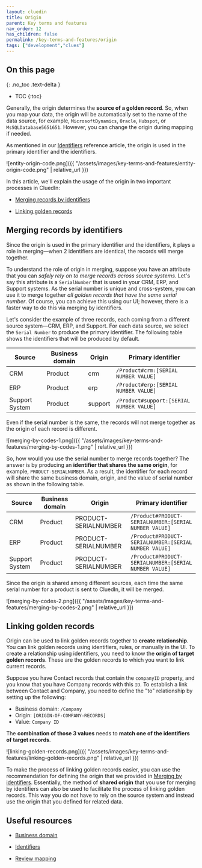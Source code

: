 ```yaml
---
layout: cluedin
title: Origin
parent: Key terms and features
nav_order: 12
has_children: false
permalink: /key-terms-and-features/origin
tags: ["development","clues"]
---
```

## On this page
{: .no_toc .text-delta }
- TOC
{:toc}

Generally, the origin determines the **source of a golden record**. So, when you map your data, the origin will be automatically set to the name of the data source, for example, `MicrosoftDynamics`, `Oracle`, `Hubspot`, or `MsSQLDatabase5651651`. However, you can change the origin during mapping if needed.

As mentioned in our [Identifiers](/key-terms-and-features/entity-codes) reference article, the origin is used in the primary identifier and the identifiers.

![entity-origin-code.png]({{ "/assets/images/key-terms-and-features/entity-origin-code.png" | relative_url }})

In this article, we'll explain the usage of the origin in two important processes in CluedIn:

- [Merging records by identifiers](#merging-records-by-identifiers)

- [Linking golden records](#linking-golden-records)

## Merging records by identifiers

Since the origin is used in the primary identifier and the identifiers, it plays a role in merging—when 2 identifiers are identical, the records will merge together.

To understand the role of origin in merging, suppose you have an attribute that you can _safely rely on to merge records across source systems_. Let's say this attribute is a `SerialNumber` that is used in your CRM, ERP, and Support systems. As the serial number is unique and cross-system, you can use it to merge together _all golden records that have the same serial number_. Of course, you can achieve this using our UI; however, there is a faster way to do this via merging by identifiers.

Let's consider the example of three records, each coming from a different source system—CRM, ERP, and Support. For each data source, we select the `Serial Number` to produce the primary identifier. The following table shows the identifiers that will be produced by default.

| Source | Business domain | Origin | Primary identifier |
|--|--|--|--|
| CRM | Product | crm | `/Product#crm:[SERIAL NUMBER VALUE]` |
| ERP | Product | erp | `/Product#erp:[SERIAL NUMBER VALUE]` |
| Support System | Product | support | `/Product#support:[SERIAL NUMBER VALUE]` |

Even if the serial number is the same, the records will not merge together as the origin of each record is different.

![merging-by-codes-1.png]({{ "/assets/images/key-terms-and-features/merging-by-codes-1.png" | relative_url }})

So, how would you use the serial number to merge records together? The answer is by producing an **identifier that shares the same origin**, for example, `PRODUCT-SERIALNUMBER`. As a result, the identifier for each record will share the same business domain, origin, and the value of serial number as shown in the following table.

| Source | Business domain | Origin | Primary identifier |
|--|--|--|--|
| CRM | Product | PRODUCT-SERIALNUMBER | `/Product#PRODUCT-SERIALNUMBER:[SERIAL NUMBER VALUE]` |
| ERP | Product | PRODUCT-SERIALNUMBER | `/Product#PRODUCT-SERIALNUMBER:[SERIAL NUMBER VALUE]` |
| Support System | Product | PRODUCT-SERIALNUMBER | `/Product#PRODUCT-SERIALNUMBER:[SERIAL NUMBER VALUE]` |

Since the origin is shared among different sources, each time the same serial number for a product is sent to CluedIn, it will be merged.

![merging-by-codes-2.png]({{ "/assets/images/key-terms-and-features/merging-by-codes-2.png" | relative_url }})

## Linking golden records

Origin can be used to link golden records together to **create relationship**. You can link golden records using identifiers, rules, or manually in the UI. To create a relationship using identifiers, you need to know the **origin of target golden records**. These are the golden records to which you want to link current records.

Suppose you have Contact records that contain the `companyID` property, and you know that you have Company records with this `ID`. To establish a link between Contact and Company, you need to define the "to" relationship by setting up the following:

- Business domain: `/Company`
- Origin: `[ORIGIN-OF-COMPANY-RECORDS]`
- Value: `Company ID`

The **combination of those 3 values** needs to **match one of the identifiers of target records**.

![linking-golden-records.png]({{ "/assets/images/key-terms-and-features/linking-golden-records.png" | relative_url }})

To make the process of linking golden records easier, you can use the recommendation for defining the origin that we provided in [Merging by identifiers](#merging-records-by-identifiers). Essentially, the method of **shared origin** that you use for merging by identifiers can also be used to facilitate the process of linking golden records. This way you do not have to rely on the source system and instead use the origin that you defined for related data.

## Useful resources

- [Business domain](/key-terms-and-features/entity-type)

- [Identifiers](/key-terms-and-features/entity-codes)

- [Review mapping](/integration/review-mapping)